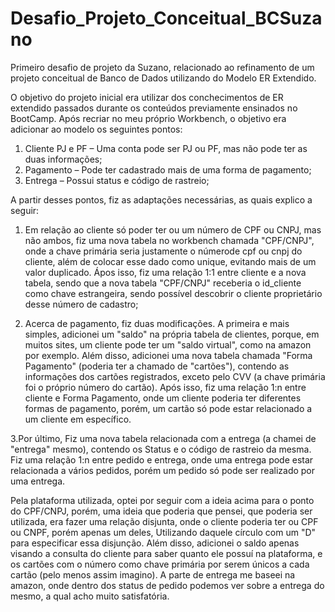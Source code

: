 # Desafio_Projeto_Conceitual_BCSuzano
Primeiro desafio de projeto da Suzano, relacionado ao refinamento de um projeto conceitual de Banco de Dados utilizando do Modelo ER Extendido.

O objetivo do projeto inicial era utilizar dos conchecimentos de ER extendido passados durante os conteúdos previamente ensinados no BootCamp. Após recriar no meu próprio Workbench,
o objetivo era adicionar ao modelo os seguintes pontos:

  1. Cliente PJ e PF – Uma conta pode ser PJ ou PF, mas não pode ter as duas informações;
  2. Pagamento – Pode ter cadastrado mais de uma forma de pagamento;
  3. Entrega – Possui status e código de rastreio;

A partir desses pontos, fiz as adaptações necessárias, as quais explico a seguir:

  1. Em relação ao cliente só poder ter ou um número de CPF ou CNPJ, mas não ambos, fiz uma nova tabela no workbench chamada "CPF/CNPJ", onde a chave primária seria justamente o númerode cpf ou cnpj do cliente,       além de colocar esse dado como unique, evitando mais de um valor duplicado. Ápos isso, fiz uma relação 1:1 entre cliente e a nova tabela, sendo que a nova tabela "CPF/CNPJ" receberia o id_cliente como chave      estrangeira, sendo possível descobrir o cliente proprietário desse número de cadastro;
     
  2. Acerca de pagamento, fiz duas modificações. A primeira e mais simples, adicionei um "saldo" na própria tabela de clientes, porque, em muitos sites, um cliente pode ter um "saldo virtual", como na amazon por      exemplo. Além disso, adicionei uma nova tabela chamada "Forma Pagamento" (poderia ter a chamado de "cartões"), contendo as informações dos cartões registrados, exceto pelo CVV (a chave primária foi o             próprio número do cartão). Após isso, fiz uma relação 1:n entre cliente e Forma Pagamento, onde um cliente poderia ter diferentes formas de pagamento, porém, um cartão só pode estar relacionado a um cliente      em específico.

  3.Por último, Fiz uma nova tabela relacionada com a entrega (a chamei de "entrega" mesmo), contendo os Status e o código de rastreio da mesma. Fiz uma relação 1:n entre pedido e entrega, onde uma entrega pode      estar relacionada a vários pedidos, porém um pedido só pode ser realizado por uma entrega.

Pela plataforma utilizada, optei por seguir com a ideia acima para o ponto do CPF/CNPJ, porém, uma ideia que poderia que pensei, que poderia ser utilizada, era fazer uma relação disjunta, onde o cliente poderia
ter ou CPF ou CNPF, porém apenas um deles, Utilizando daquele círculo com um "D" para especificar essa disjunção. Além disso, adicionei o saldo apenas visando a consulta do cliente para saber quanto ele possuí na plataforma, e os cartões com o número como chave primária por serem únicos a cada cartão (pelo menos assim imagino). A parte de entrega me baseei na amazon, onde dentro dos status de pedido podemos ver sobre a entrega do mesmo, a qual acho muito satisfatória.
